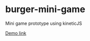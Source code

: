 # burger-mini-game
Mini game prototype using kineticJS

[Demo link](http://y-e.me/works/experiment/burger/)

